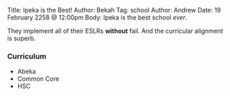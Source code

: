 Title: Ipeka is the Best!
Author: Bekah
Tag: school
Author: Andrew
Date: 19 February 2258 @ 12:00pm
Body:
Ipeka is the best school *ever*.

They implement all of their ESLRs **without** fail. And the curricular alignment is superb.

### Curriculum ###
* Abeka
* Common Core
* HSC
